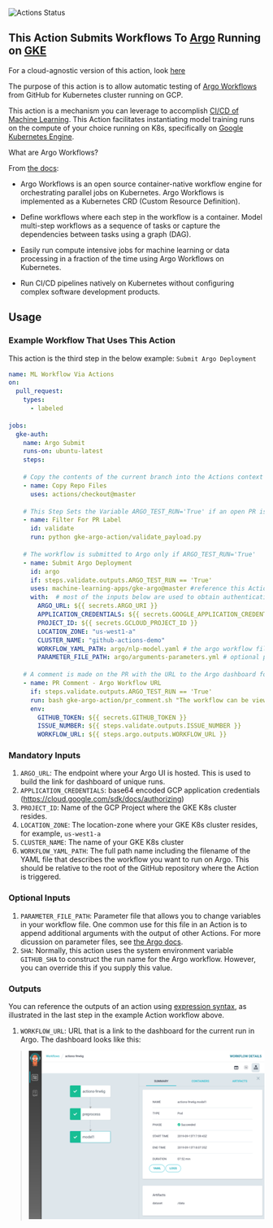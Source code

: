 ![Actions Status](https://github.com/machine-learning-apps/gke-argo/workflows/Integration%20Test/badge.svg)

## This Action Submits Workflows To [Argo](https://argoproj.github.io/) Running on [GKE](https://cloud.google.com/kubernetes-engine/)

For a cloud-agnostic version of this action, look [here](https://github.com/machine-learning-apps/actions-argo)

The purpose of this action is to allow automatic testing of [Argo Workflows](https://argoproj.github.io/argo) from GitHub for Kubernetes cluster running on GCP.  

This action is a mechanism you can leverage to accomplish [CI/CD of Machine Learning](https://blog.paperspace.com/ci-cd-for-machine-learning-ai/).   This Action facilitates instantiating model training runs on the compute of your choice running on K8s, specifically on [Google Kubernetes Engine](https://cloud.google.com/kubernetes-engine/).  

What are Argo Workflows?  

From [the docs](https://argoproj.github.io/docs/argo/readme.html):

- Argo Workflows is an open source container-native workflow engine for orchestrating parallel jobs on Kubernetes. Argo Workflows is implemented as a Kubernetes CRD (Custom Resource Definition).

- Define workflows where each step in the workflow is a container.
Model multi-step workflows as a sequence of tasks or capture the dependencies between tasks using a graph (DAG).
- Easily run compute intensive jobs for machine learning or data processing in a fraction of the time using Argo Workflows on Kubernetes.
- Run CI/CD pipelines natively on Kubernetes without configuring complex software development products.

## Usage

### Example Workflow That Uses This Action

This action is the third step in the below example: `Submit Argo Deployment`

```yaml
name: ML Workflow Via Actions
on:
  pull_request:
    types:
      - labeled

jobs:
  gke-auth:
    name: Argo Submit
    runs-on: ubuntu-latest
    steps:
    
    # Copy the contents of the current branch into the Actions context
    - name: Copy Repo Files
      uses: actions/checkout@master
      
    # This Step Sets the Variable ARGO_TEST_RUN='True' if an open PR is labeled with `argo/run-test`
    - name: Filter For PR Label
      id: validate
      run: python gke-argo-action/validate_payload.py

    # The workflow is submitted to Argo only if ARGO_TEST_RUN='True'
    - name: Submit Argo Deployment
      id: argo
      if: steps.validate.outputs.ARGO_TEST_RUN == 'True'
      uses: machine-learning-apps/gke-argo@master #reference this Action
      with:  # most of the inputs below are used to obtain authentication credentials for GKE
        ARGO_URL: ${{ secrets.ARGO_URI }}
        APPLICATION_CREDENTIALS: ${{ secrets.GOOGLE_APPLICATION_CREDENTIALS }}
        PROJECT_ID: ${{ secrets.GCLOUD_PROJECT_ID }}
        LOCATION_ZONE: "us-west1-a"
        CLUSTER_NAME: "github-actions-demo"
        WORKFLOW_YAML_PATH: argo/nlp-model.yaml # the argo workflow file relative to the repo's root.
        PARAMETER_FILE_PATH: argo/arguments-parameters.yml # optional parameter file.  This can be built dynamically inside the action or appended to from an existing file in the repo.
        
    # A comment is made on the PR with the URL to the Argo dashboard for the run.
    - name: PR Comment - Argo Workflow URL
      if: steps.validate.outputs.ARGO_TEST_RUN == 'True'
      run: bash gke-argo-action/pr_comment.sh "The workflow can be viewed at $WORKFLOW_URL"
      env:
        GITHUB_TOKEN: ${{ secrets.GITHUB_TOKEN }}
        ISSUE_NUMBER: ${{ steps.validate.outputs.ISSUE_NUMBER }}
        WORKFLOW_URL: ${{ steps.argo.outputs.WORKFLOW_URL }}
```

### Mandatory Inputs

1. `ARGO_URL`: The endpoint where your Argo UI is hosted.  This is used to build the link for dashboard of unique runs.
2. `APPLICATION_CREDENTIALS`: base64 encoded GCP application credentials (https://cloud.google.com/sdk/docs/authorizing)
3. `PROJECT_ID`: Name of the GCP Project where the GKE K8s cluster resides. 
4. `LOCATION_ZONE`: The location-zone where your GKE K8s cluster resides, for example, `us-west1-a`
5. `CLUSTER_NAME`: The name of your GKE K8s cluster
6. `WORKFLOW_YAML_PATH`: The full path name including the filename of the YAML file that describes the workflow you want to run on Argo.  This should be relative to the root of the GitHub repository where the Action is triggered.

### Optional Inputs

1. `PARAMETER_FILE_PATH`: Parameter file that allows you to change variables in your workflow file.  One common use for this file in an Action is to append additional arguments with the output of other Actions.  For more dicussion on parameter files, see [the Argo docs](https://argoproj.github.io/docs/argo/examples/readme.html).
2. `SHA`: Normally, this action uses the system environment variable `GITHUB_SHA` to construct the run name for the Argo workflow.  However, you can override this if you supply this value.

### Outputs

You can reference the outputs of an action using [expression syntax](https://help.github.com/en/articles/contexts-and-expression-syntax-for-github-actions), as illustrated in the last step in the example Action workflow above.

1. `WORKFLOW_URL`: URL that is a link to the dashboard for the current run in Argo.  The dashboard looks like this:

> ![alt text](images/argo-dashboard.png)
